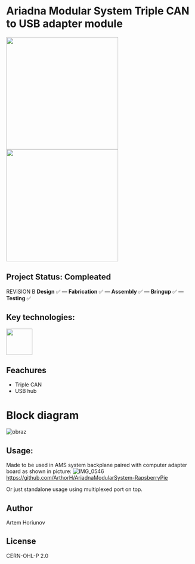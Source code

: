 # Ariadna Modular System Triple CAN to USB adapter module
<img align="center" height="300" src="https://github.com/user-attachments/assets/f395d14b-bf23-4ec0-978b-6898816ab930">&nbsp;&nbsp;&nbsp;&nbsp;
<img align="center" height="300" src="https://github.com/user-attachments/assets/207fdf1d-77cd-42f1-a5f3-5fc3c6501cd7">&nbsp;&nbsp;&nbsp;&nbsp;
## Project Status: **Compleated**  
REVISION B
**Design** ✅ — **Fabrication** ✅ — **Assembly** ✅ — **Bringup** ✅ — **Testing** ✅  
## Key technologies:
<img align="center" height="70" src="https://github.com/user-attachments/assets/b9e7a733-c604-4bd4-b8ea-bd48c80eab4d">&nbsp;&nbsp;&nbsp;&nbsp; 
## Feachures
- Triple CAN
- USB hub
# Block diagram
![obraz](https://github.com/user-attachments/assets/8ff74558-3502-4bdb-8c85-01858981318a)
## Usage:
Made to be used in AMS system backplane paired with computer adapter board as shown in picture:
![IMG_0546](https://github.com/user-attachments/assets/8a5259db-c529-45fc-9c67-376152f19f67)
https://github.com/ArthorH/AriadnaModularSystem-RapsberryPie


Or just standalone usage using multiplexed port on top. 

## Author
Artem Horiunov
## License
CERN-OHL-P 2.0

